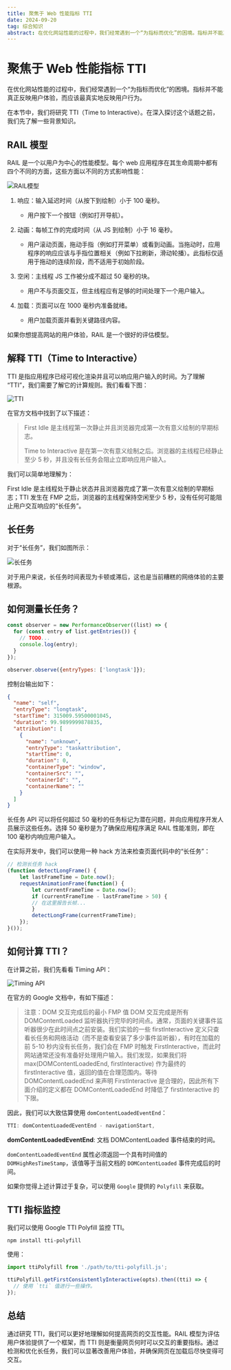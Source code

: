 ```yaml
---
title: 聚焦于 Web 性能指标 TTI
date: 2024-09-20
tag: 综合知识
abstract: 在优化网站性能的过程中，我们经常遇到一个“为指标而优化”的困境。指标并不能真正反映用户体验，而应该最真实地反映用户行为。在本节中，我们将研究 TTI（Time to Interactive）。
---
```


# 聚焦于 Web 性能指标 TTI

在优化网站性能的过程中，我们经常遇到一个“为指标而优化”的困境。指标并不能真正反映用户体验，而应该最真实地反映用户行为。

在本节中，我们将研究 TTI（Time to Interactive）。在深入探讨这个话题之前，我们先了解一些背景知识。

## RAIL 模型

RAIL 是一个以用户为中心的性能模型。每个 web 应用程序在其生命周期中都有四个不同的方面，这些方面以不同的方式影响性能：

![RAIL模型](https://mmbiz.qpic.cn/mmbiz_png/LDPLltmNy571LicbMsgAAnTTDyD9wv2lOQMZHODGar0Xv3OJFUib7gSGPfNsAxiaxjeIl649cx7GxJuagY04rMGibg/640?wx_fmt=png&from=appmsg&tp=webp&wxfrom=5&wx_lazy=1&wx_co=1)

1. 响应：输入延迟时间（从按下到绘制）小于 100 毫秒。
    - 用户按下一个按钮（例如打开导航）。

2. 动画：每帧工作的完成时间（从 JS 到绘制）小于 16 毫秒。
    - 用户滚动页面，拖动手指（例如打开菜单）或看到动画。当拖动时，应用程序的响应应该与手指位置相关（例如下拉刷新，滑动轮播）。此指标仅适用于拖动的连续阶段，而不适用于初始阶段。

3. 空闲：主线程 JS 工作被分成不超过 50 毫秒的块。
    - 用户不与页面交互，但主线程应有足够的时间处理下一个用户输入。

4. 加载：页面可以在 1000 毫秒内准备就绪。
    - 用户加载页面并看到关键路径内容。

如果你想提高网站的用户体验，RAIL 是一个很好的评估模型。

## 解释 TTI（Time to Interactive）

TTI 是指应用程序已经可视化渲染并且可以响应用户输入的时间。为了理解 “TTI”，我们需要了解它的计算规则。我们看看下图：

![TTI](https://mmbiz.qpic.cn/mmbiz_png/LDPLltmNy571LicbMsgAAnTTDyD9wv2lOhKKwicq0uzqVVVsMz7BhtwosUhEQstWzJbbrfALLZyAiakibcicloF7ITg/640?wx_fmt=png&from=appmsg&tp=webp&wxfrom=5&wx_lazy=1&wx_co=1)

在官方文档中找到了以下描述：

> First Idle 是主线程第一次静止并且浏览器完成第一次有意义绘制的早期标志。
>
> Time to Interactive 是在第一次有意义绘制之后。浏览器的主线程已经静止至少 5 秒，并且没有长任务会阻止立即响应用户输入。

我们可以简单地理解为：

First Idle 是主线程处于静止状态并且浏览器完成了第一次有意义绘制的早期标志；TTI 发生在 FMP 之后，浏览器的主线程保持空闲至少 5 秒，没有任何可能阻止用户交互响应的“长任务”。

## 长任务

对于“长任务”，我们如图所示：

![长任务](https://mmbiz.qpic.cn/mmbiz_png/LDPLltmNy571LicbMsgAAnTTDyD9wv2lOn8zatjoO5EkbhzYL81c9Y9EbDWRqbJIwosNI8iaE72Bc9oiaqyLJUN4g/640?wx_fmt=png&from=appmsg&tp=webp&wxfrom=5&wx_lazy=1&wx_co=1)

对于用户来说，长任务时间表现为卡顿或滞后，这也是当前糟糕的网络体验的主要根源。

## 如何测量长任务？

```javascript
const observer = new PerformanceObserver((list) => {
  for (const entry of list.getEntries()) {
    // TODO...
    console.log(entry);
  }
});

observer.observe({entryTypes: ['longtask']});
```

控制台输出如下：

```json
{
  "name": "self",
  "entryType": "longtask",
  "startTime": 315009.59500001045,
  "duration": 99.9899999878835,
  "attribution": [
    {
      "name": "unknown",
      "entryType": "taskattribution",
      "startTime": 0,
      "duration": 0,
      "containerType": "window",
      "containerSrc": "",
      "containerId": "",
      "containerName": ""
    }
  ]
}
```

长任务 API 可以将任何超过 50 毫秒的任务标记为潜在问题，并向应用程序开发人员展示这些任务。选择 50 毫秒是为了确保应用程序满足 RAIL 性能准则，即在 100 毫秒内响应用户输入。

在实际开发中，我们可以使用一种 hack 方法来检查页面代码中的“长任务”：

```javascript
// 检测长任务 hack
(function detectLongFrame() {
    let lastFrameTime = Date.now();
    requestAnimationFrame(function() {
        let currentFrameTime = Date.now();
        if (currentFrameTime - lastFrameTime > 50) {
        // 在这里报告长帧...
        }
        detectLongFrame(currentFrameTime);
    });
}());
```

## 如何计算 TTI？

在计算之前，我们先看看 Timing API：

![Timing API](https://mmbiz.qpic.cn/mmbiz_png/LDPLltmNy571LicbMsgAAnTTDyD9wv2lOcQfVPvPZfQrpYj8LqZOkt6E8eLsXXe6uvyn6MwD8EOl18NTCZiaMuuw/640?wx_fmt=png&from=appmsg&tp=webp&wxfrom=5&wx_lazy=1&wx_co=1)

在官方的 Google 文档中，有如下描述：

> 注意：DOM 交互完成后的最小 FMP 值 DOM 交互完成是所有 DOMContentLoaded 监听器执行完毕的时间点。通常，页面的关键事件监听器很少在此时间点之前安装。我们实验的一些 firstInteractive 定义只查看长任务和网络活动（而不是查看安装了多少事件监听器），有时在加载的前 5-10 秒内没有长任务，我们会在 FMP 时触发 FirstInteractive，而此时网站通常还没有准备好处理用户输入。我们发现，如果我们将 max(DOMContentLoadedEnd, firstInteractive) 作为最终的 firstInteractive 值，返回的值在合理范围内。等待 DOMContentLoadedEnd 来声明 FirstInteractive 是合理的，因此所有下面介绍的定义都在 DOMContentLoadedEnd 时降低了 firstInteractive 的下限。

因此，我们可以大致估算使用 `domContentLoadedEventEnd`：

```javascript
TTI: domContentLoadedEventEnd - navigationStart,
```

**domContentLoadedEventEnd**: 文档 DOMContentLoaded 事件结束的时间。

`domContentLoadedEventEnd` 属性必须返回一个具有时间值的 `DOMHighResTimeStamp`，该值等于当前文档的 `DOMContentLoaded` 事件完成后的时间。

如果你觉得上述计算过于复杂，可以使用 `Google` 提供的 `Polyfill` 来获取。

## TTI 指标监控

我们可以使用 Google TTI Polyfill 监控 TTI。

```shell
npm install tti-polyfill
```

使用：

```javascript
import ttiPolyfill from './path/to/tti-polyfill.js';

ttiPolyfill.getFirstConsistentlyInteractive(opts).then((tti) => {
  // 使用 `tti` 值进行一些操作。
});
```

## 总结

通过研究 TTI，我们可以更好地理解如何提高网页的交互性能。RAIL 模型为评估用户体验提供了一个框架，而 TTI 则是衡量网页何时可以交互的重要指标。通过检测和优化长任务，我们可以显著改善用户体验，并确保网页在加载后尽快变得可交互。

